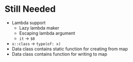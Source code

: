 # Still Needed

- Lambda support
    - Lazy lambda maker
    - Escaping lambda argument
    - `it` -> `$0`
- `x::class` -> `type(of: x)`
- Data class contains static function for creating from map
- Data class contains function for writing to map
